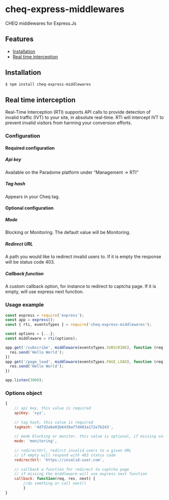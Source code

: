 # cheq-express-middlewares
CHEQ middlewares for Express.Js



## Features

- [Installation](#installation)
- [Real time interception](#real-time-interception)


## Installation
````bash
$ npm install cheq-express-middlewares
````

## Real time interception

Real-Time Interception (RTI) supports API calls to provide detection of invalid traffic (IVT) to your site, in absolute real-time.  RTI will intercept IVT to prevent invalid visitors from harming your conversion efforts.

### Configuration

#### Required configuration

##### Api key

Available on the Paradome platform under “Management -> RTI”

##### Tag hash

Appears in your Cheq tag. 

#### Optional configuration

##### Mode

Blocking or Monitoring. The default value will be Monitoring.

##### Redirect URL

A path you would like to redirect invalid users to. 
If it is empty the response will be status code 403.

##### Callback function

A custom callback option, for instance to redirect to captcha page.
If it is empty, will use express next function.

### Usage example


```` js
const express = require('express');
const app = express();
const { rti, eventsTypes } = require('cheq-express-middlewares');

const options = {...};
const middleware = rti(options);

app.get('/subscribe', middleware(eventsTypes.SUBSCRIBE), function (req, res) {
  res.send('Hello World');
})
app.get('/page_load', middleware(eventsTypes.PAGE_LOAD), function (req, res) {
  res.send('Hello World');
})

app.listen(3000);
````

### Options object

```` js
{
    // api key, this value is required
    apiKey: 'xyz',
    
    // tag hash, this value is required
    tagHash: '4d7d2a6e01b6438af7d403a172e7b243',
    
    // mode blocking or monitor. this value is optional, if missing value will be set to monitoring
    mode: 'monitoring',
    
    // redirectUrl, redirct invalid users to a given URL
    // if empty will respond with 403 status code
    redirectUrl: 'https://invalid-user.com',
    
    // callback a function for redirect to captcha page 
    // if missing the middleware will use express next function
    callback: function(req, res, next) {
        //do somthing or call next()
        }
}
````
